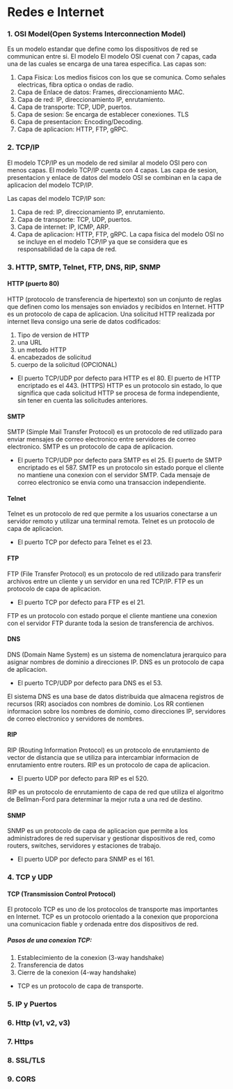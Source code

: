 # Redes e Internet

### 1. OSI Model(Open Systems Interconnection Model)
Es un modelo estandar que define como los dispositivos de red se communican entre si. El modelo
El modelo OSI cuenat con 7 capas, cada una de las cuales se encarga de una tarea especifica. 
Las capas son: 
1. Capa Fisica: Los medios fisicos con los que se comunica. Como señales electricas, fibra optica o ondas de radio.
2. Capa de Enlace de datos: Frames, direccionamiento MAC.
3. Capa de red: IP, direccionamiento IP, enrutamiento.
4. Capa de transporte: TCP, UDP, puertos.
5. Capa de sesion: Se encarga de establecer conexiones. TLS
6. Capa de presentacion: Encoding/Decoding.
7. Capa de aplicacion: HTTP, FTP, gRPC.

### 2. TCP/IP
El modelo TCP/IP es un modelo de red similar al modelo OSI pero con menos capas. El modelo TCP/IP cuenta con 4 capas.
Las capa de sesion, presentacion y enlace de datos del modelo OSI se combinan en la capa de aplicacion del modelo TCP/IP.

Las capas del modelo TCP/IP son:
1. Capa de red: IP, direccionamiento IP, enrutamiento.
2. Capa de transporte: TCP, UDP, puertos.
3. Capa de internet: IP, ICMP, ARP.
4. Capa de aplicacion: HTTP, FTP, gRPC.
La capa fisica del modelo OSI no se incluye en el modelo TCP/IP ya que se considera que es responsabilidad de la capa de red.
### 3. HTTP, SMTP, Telnet, FTP, DNS, RIP, SNMP
#### HTTP (puerto 80)
HTTP (protocolo de transferencia de hipertexto) son un conjunto de reglas que definen como los mensajes son enviados y recibidos en Internet. 
HTTP es un protocolo de capa de aplicacion. Una solicitud HTTP realizada por internet lleva consigo una serie de datos codificados: 
1. Tipo de version de HTTP
2. una URL
3. un metodo HTTP
4. encabezados de solicitud
5. cuerpo de la solicitud (OPCIONAL)

* El puerto TCP/UDP por defecto para HTTP es el 80. El puerto de HTTP encriptado es el 443. (HTTPS)
HTTP es un protocolo sin estado, lo que significa que cada solicitud HTTP se procesa de forma independiente, sin tener en cuenta las solicitudes anteriores.

#### SMTP 
SMTP (Simple Mail Transfer Protocol) es un protocolo de red utilizado para enviar mensajes de correo electronico entre servidores de correo electronico.
SMTP es un protocolo de capa de aplicacion. 

* El puerto TCP/UDP por defecto para SMTP es el 25. El puerto de SMTP encriptado es el 587.
SMTP es un protocolo sin estado porque el cliente no mantiene una conexion con el servidor SMTP. Cada mensaje de correo electronico se envia como una transaccion independiente.

#### Telnet
Telnet es un protocolo de red que permite a los usuarios conectarse a un servidor remoto y utilizar una terminal remota.
Telnet es un protocolo de capa de aplicacion.
* El puerto TCP por defecto para Telnet es el 23. 


#### FTP
FTP (File Transfer Protocol) es un protocolo de red utilizado para transferir archivos entre un cliente y un servidor en una red TCP/IP.
FTP es un protocolo de capa de aplicacion. 

* El puerto TCP por defecto para FTP es el 21. 

FTP es un protocolo con estado porque el cliente mantiene una conexion con el servidor FTP durante toda la sesion de transferencia de archivos.

#### DNS
DNS (Domain Name System) es un sistema de nomenclatura jerarquico para asignar nombres de dominio a direcciones IP.
DNS es un protocolo de capa de aplicacion.

* El puerto TCP/UDP por defecto para DNS es el 53.

El sistema DNS es una base de datos distribuida que almacena registros de recursos (RR) asociados con nombres de dominio. Los RR contienen informacion sobre los nombres de dominio, como direcciones IP, servidores de correo electronico y servidores de nombres.

#### RIP
RIP (Routing Information Protocol) es un protocolo de enrutamiento de vector de distancia que se utiliza para intercambiar informacion de enrutamiento entre routers.
RIP es un protocolo de capa de aplicacion.

* El puerto UDP por defecto para RIP es el 520.

RIP es un protocolo de enrutamiento de capa de red que utiliza el algoritmo de Bellman-Ford para determinar la mejor ruta a una red de destino. 

#### SNMP

SNMP es un protocolo de capa de aplicacion que permite a los administradores de red supervisar y gestionar dispositivos de red, como routers, switches, servidores y estaciones de trabajo.
* El puerto UDP por defecto para SNMP es el 161.



### 4. TCP y UDP

#### TCP (Transmission Control Protocol)
El protocolo TCP es uno de los protocolos de transporte mas importantes en Internet.
TCP es un protocolo orientado a la conexion que proporciona una comunicacion fiable y ordenada entre dos dispositivos de red.
##### Pasos de una conexion TCP:
1. Establecimiento de la conexion (3-way handshake)
2. Transferencia de datos
3. Cierre de la conexion (4-way handshake)
* TCP es un protocolo de capa de transporte.



### 5. IP y Puertos
### 6. Http (v1, v2, v3)
### 7. Https
### 8. SSL/TLS
### 9. CORS